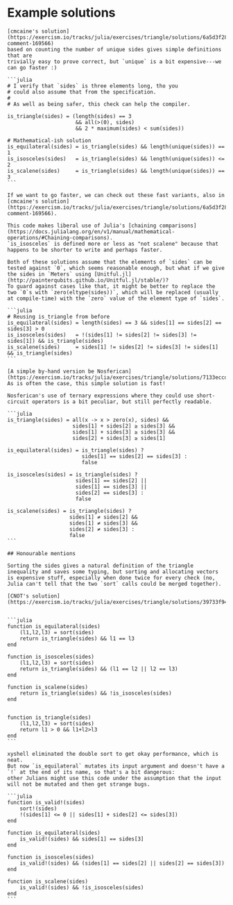 # Example solutions

````
[cmcaine's solution](https://exercism.io/tracks/julia/exercises/triangle/solutions/6a5d3f2839de4573976e6af751ff6295#solution-comment-169566)
based on counting the number of unique sides gives simple definitions that are
trivially easy to prove correct, but `unique` is a bit expensive---we can go faster :)

```julia
# I verify that `sides` is three elements long, tho you
# could also assume that from the specification.
#
# As well as being safer, this check can help the compiler.

is_triangle(sides) = (length(sides) == 3
                      && all(>(0), sides)
                      && 2 * maximum(sides) < sum(sides))

# Mathematical-ish solution
is_equilateral(sides) = is_triangle(sides) && length(unique(sides)) == 1
is_isosceles(sides)   = is_triangle(sides) && length(unique(sides)) <= 2
is_scalene(sides)     = is_triangle(sides) && length(unique(sides)) == 3
```

If we want to go faster, we can check out these fast variants, also in
[cmcaine's solution](https://exercism.io/tracks/julia/exercises/triangle/solutions/6a5d3f2839de4573976e6af751ff6295#solution-comment-169566).

This code makes liberal use of Julia's [chaining comparisons](https://docs.julialang.org/en/v1/manual/mathematical-operations/#Chaining-comparisons).
`is_isosceles` is defined more or less as "not scalene" because that happens to be shorter to write and perhaps faster.

Both of these solutions assume that the elements of `sides` can be tested against `0`, which seems reasonable enough, but what if we give the sides in `Meters` using [Unitful.jl](http://painterqubits.github.io/Unitful.jl/stable/)?
To guard against cases like that, it might be better to replace the two `0`s with `zero(eltype(sides))`, which will be replaced (usually at compile-time) with the `zero` value of the element type of `sides`.

```julia
# Reusing is_triangle from before
is_equilateral(sides) = length(sides) == 3 && sides[1] == sides[2] == sides[3] > 0
is_isosceles(sides)   = !(sides[1] != sides[2] != sides[3] != sides[1]) && is_triangle(sides)
is_scalene(sides)     = sides[1] != sides[2] != sides[3] != sides[1] && is_triangle(sides)
```

[A simple by-hand version be Nosferican](https://exercism.io/tracks/julia/exercises/triangle/solutions/7133eccd34ed49f38edecb8672b02263).
As is often the case, this simple solution is fast!

Nosferican's use of ternary expressions where they could use short-circuit operators is a bit peculiar, but still perfectly readable.

```julia
is_triangle(sides) = all(x -> x > zero(x), sides) &&
                     sides[1] + sides[2] ≥ sides[3] &&
                     sides[1] + sides[3] ≥ sides[3] &&
                     sides[2] + sides[3] ≥ sides[1]

is_equilateral(sides) = is_triangle(sides) ?
                        sides[1] == sides[2] == sides[3] :
                        false

is_isosceles(sides) = is_triangle(sides) ?
                      sides[1] == sides[2] ||
                      sides[1] == sides[3] ||
                      sides[2] == sides[3] :
                      false

is_scalene(sides) = is_triangle(sides) ?
                    sides[1] ≠ sides[2] &&
                    sides[1] ≠ sides[3] &&
                    sides[2] ≠ sides[3] :
                    false
```

## Honourable mentions

Sorting the sides gives a natural definition of the triangle inequality and saves some typing, but sorting and allocating vectors is expensive stuff, especially when done twice for every check (no, Julia can't tell that the two `sort` calls could be merged together).

[CNOT's solution](https://exercism.io/tracks/julia/exercises/triangle/solutions/39733f947aba4a3ca313a31e07316085)


```julia
function is_equilateral(sides)
    (l1,l2,l3) = sort(sides)
    return is_triangle(sides) && l1 == l3
end

function is_isosceles(sides)
    (l1,l2,l3) = sort(sides)
    return is_triangle(sides) && (l1 == l2 || l2 == l3)
end

function is_scalene(sides)
    return is_triangle(sides) && !is_isosceles(sides)
end


function is_triangle(sides)
    (l1,l2,l3) = sort(sides)
    return l1 > 0 && l1+l2>l3
end
```

xyshell eliminated the double sort to get okay performance, which is neat.
But now `is_equilateral` mutates its input argument and doesn't have a `!` at the end of its name, so that's a bit dangerous:
other Julians might use this code under the assumption that the input will not be mutated and then get strange bugs.

```julia
function is_valid!(sides)
    sort!(sides)
    !(sides[1] <= 0 || sides[1] + sides[2] <= sides[3])
end

function is_equilateral(sides)
    is_valid!(sides) && sides[1] == sides[3]
end

function is_isosceles(sides)
    is_valid!(sides) && (sides[1] == sides[2] || sides[2] == sides[3])
end

function is_scalene(sides)
    is_valid!(sides) && !is_isosceles(sides)
end
```
````

